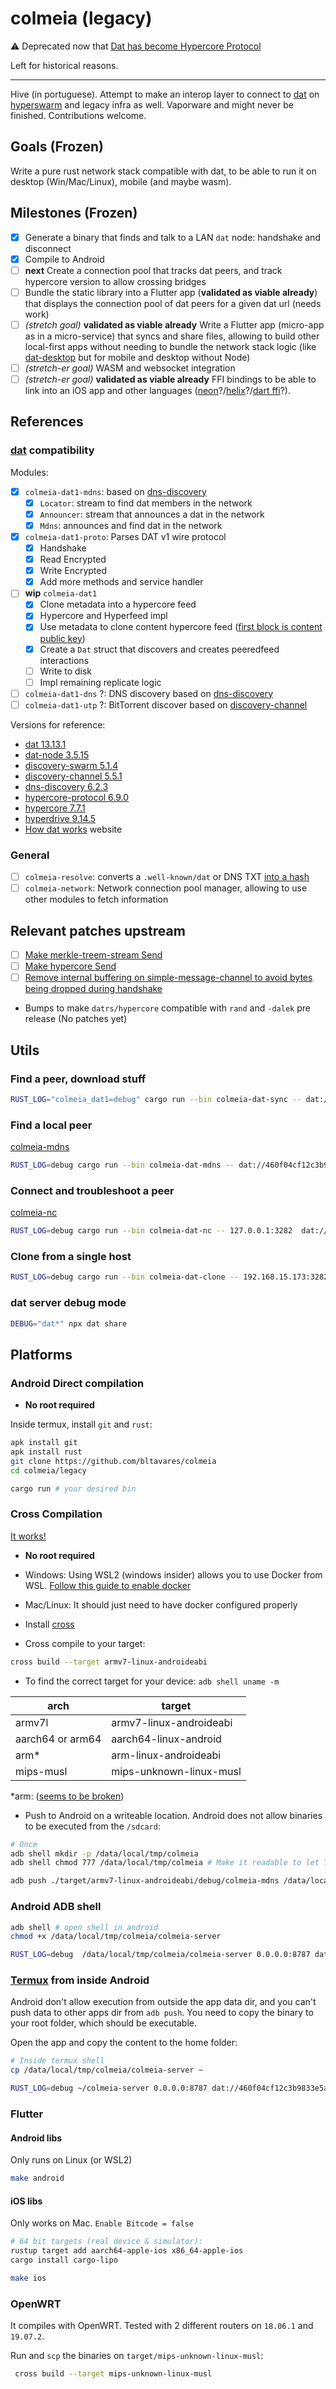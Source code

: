 # colmeia (legacy)

:warning: Deprecated now that [Dat has become Hypercore Protocol](https://blog.datproject.org/2020/05/15/dat-protocol-renamed-hypercore-protocol/)

Left for historical reasons.

----
Hive (in portuguese). Attempt to make an interop layer to connect to [dat](https://github.com/datrs/) on [hyperswarm](https://github.com/hyperswarm) and legacy infra as well. Vaporware and might never be finished. Contributions welcome.

## Goals (Frozen)

Write a pure rust network stack compatible with dat, to be able to run it on desktop (Win/Mac/Linux), mobile (and maybe wasm).

## Milestones (Frozen)

- [x] Generate a binary that finds and talk to a LAN `dat` node: handshake and disconnect
- [x] Compile to Android
- [ ] **next** Create a connection pool that tracks dat peers, and track hypercore version to allow crossing bridges
- [ ] Bundle the static library into a Flutter app (**validated as viable already**) that displays the connection pool of dat peers for a given dat url (needs work)
- [ ] *(stretch goal)* **validated as viable already**  Write a Flutter app (micro-app as in a  micro-service) that syncs and share files, allowing to build other local-first apps without needing to bundle the network stack logic (like [dat-desktop](https://github.com/dat-land/dat-desktop) but for mobile and desktop without Node)
- [ ] *(stretch-er goal)* WASM and websocket integration
- [ ] *(stretch-er goal)* **validated as viable already** FFI bindings to be able to link into an iOS app and other languages ([neon](https://neon-bindings.com/)?/[helix](https://usehelix.com/)?/[dart ffi](https://users.rust-lang.org/t/ffi-support-in-dart/32375)?).

## References

### [dat](https://github.com/datproject/dat/tree/v13.13.1) compatibility

Modules:

- [x] `colmeia-dat1-mdns`: based on [dns-discovery](https://github.com/mafintosh/dns-discovery)
  - [x] `Locator`: stream to find dat members in the network
  - [x] `Announcer`: stream that announces a dat in the network
  - [x] `Mdns`: announces and find dat in the network
- [x] `colmeia-dat1-proto`: Parses DAT v1 wire protocol
  - [x] Handshake
  - [x] Read Encrypted
  - [x] Write Encrypted
  - [x] Add more methods and service handler
- [ ] **wip** `colmeia-dat1`
  - [x] Clone metadata into a hypercore feed
  - [x] Hypercore and Hyperfeed impl
  - [x] Use metadata to clone content hypercore feed ([first block is content public key](https://github.com/mafintosh/hyperdrive/blob/v9/index.js#L893-L896))
  - [x] Create a `Dat` struct that discovers and creates peeredfeed interactions
  - [ ] Write to disk
  - [ ] Impl remaining replicate logic
- [ ] `colmeia-dat1-dns` ?: DNS discovery based on [dns-discovery](https://github.com/mafintosh/dns-discovery)
- [ ] `colmeia-dat1-utp` ?: BitTorrent discover based on [discovery-channel](https://github.com/maxogden/discovery-channel)

Versions for reference:

- [dat 13.13.1](https://github.com/datproject/dat/tree/v13.13.1)
- [dat-node 3.5.15](https://github.com/datproject/dat-node/tree/v3.5.15)
- [discovery-swarm 5.1.4](https://github.com/mafintosh/discovery-swarm/tree/v5.1.4)
- [discovery-channel 5.5.1](https://github.com/maxogden/discovery-channel/tree/v5.5.1)
- [dns-discovery 6.2.3](https://github.com/mafintosh/dns-discovery/tree/v6.2.3)
- [hypercore-protocol 6.9.0](https://github.com/mafintosh/hypercore-protocol/tree/v6.9.0)
- [hypercore 7.7.1](https://github.com/mafintosh/hypercore/tree/v7.7.1)
- [hyperdrive 9.14.5](https://github.com/mafintosh/hyperdrive/tree/v9.14.5)
- [How dat works](https://datprotocol.github.io/how-dat-works/) website

### General

- [ ] `colmeia-resolve`: converts a `.well-known/dat`  or DNS TXT [into a hash](https://beakerbrowser.com/docs/guides/use-a-domain-name-with-dat)
- [ ] `colmeia-network`: Network connection pool manager, allowing to use other modules to fetch information

## Relevant patches upstream

- [ ] [Make merkle-treem-stream Send](https://github.com/datrs/merkle-tree-stream/pull/28)
- [ ] [Make hypercore Send](https://github.com/datrs/hypercore/pull/95)
- [ ] [Remove internal buffering on simple-message-channel to avoid bytes being dropped during handshake](https://github.com/datrs/simple-message-channels/pull/5)
- Bumps to make `datrs/hypercore` compatible with `rand` and `-dalek` pre release (No patches yet)

## Utils

### Find a peer, download stuff

```sh
RUST_LOG="colmeia_dat1=debug" cargo run --bin colmeia-dat-sync -- dat://642b2da5e4267635259152eb0b1c04416030a891acd65d6c942b8227b8cbabed
 ```

### Find a local peer

[colmeia-mdns](./src/bin/colmeia-dat-mdns.rs)

```sh
RUST_LOG=debug cargo run --bin colmeia-dat-mdns -- dat://460f04cf12c3b9833e5a0d3dd8eea05eab59dd8c1438a7454afe9630b9b4f8bd
```

### Connect and troubleshoot a peer

[colmeia-nc](./src/bin/colmeia-dat-nc.rs)

```sh
RUST_LOG=debug cargo run --bin colmeia-dat-nc -- 127.0.0.1:3282  dat://460f04cf12c3b9833e5a0d3dd8eea05eab59dd8c1438a7454afe9630b9b4f8bd
```

### Clone from a single host

```sh
RUST_LOG=debug cargo run --bin colmeia-dat-clone -- 192.168.15.173:3282 dat://6268b99fbacacea49c6bc3d4776b606db2aeadb3fa831342ba9f70d55c98929f
```

### dat server debug mode

```sh
DEBUG="dat*" npx dat share
```

## Platforms

### Android Direct compilation

- **No root required**

Inside termux, install `git` and `rust`:

```sh
apk install git
apk install rust
git clone https://github.com/bltavares/colmeia
cd colmeia/legacy

cargo run # your desired bin
```

### Cross Compilation

[It works!](https://twitter.com/bltavares/status/1221587189668163584)

- **No root required**
- Windows: Using WSL2 (windows insider) allows you to use Docker from WSL. [Follow this guide to enable docker](https://docs.docker.com/docker-for-windows/wsl-tech-preview/)
- Mac/Linux: It should just need to have docker configured properly

- Install [cross](https://github.com/rust-embedded/cross#installation)

- Cross compile to your target:

```sh
cross build --target armv7-linux-androideabi
```

- To find the correct target for your device: `adb shell uname -m`

| arch             | target                  |
|------------------|-------------------------|
| armv7l           | armv7-linux-androideabi |
| aarch64 or arm64 | aarch64-linux-android   |
| arm*             | arm-linux-androideabi   |
| mips-musl        | mips-unknown-linux-musl |

*arm: ([seems to be broken](https://internals.rust-lang.org/t/what-is-the-current-status-of-arm-linux-androideabi/4507/7))

- Push to Android on a writeable location. Android does not allow binaries to be executed from the `/sdcard`:

```sh
# Once
adb shell mkdir -p /data/local/tmp/colmeia
adb shell chmod 777 /data/local/tmp/colmeia # Make it readable to let Termux read it as well

adb push ./target/armv7-linux-androideabi/debug/colmeia-mdns /data/local/tmp/colmeia
```

### Android ADB shell

```sh
adb shell # open shell in android
chmod +x /data/local/tmp/colmeia/colmeia-server

RUST_LOG=debug  /data/local/tmp/colmeia/colmeia-server 0.0.0.0:8787 dat://460f04cf12c3b9833e5a0d3dd8eea05eab59dd8c1438a7454afe9630b9b4f8bd
```

### [Termux](https://termux.com/) from inside Android

Android don't allow execution from outside the app data dir, and you can't push data to other apps dir from `adb push`. You need to copy the binary to your root folder, which should be executable.

Open the app and copy the content to the home folder:

```sh
# Inside termux shell
cp /data/local/tmp/colmeia/colmeia-server ~

RUST_LOG=debug ~/colmeia-server 0.0.0.0:8787 dat://460f04cf12c3b9833e5a0d3dd8eea05eab59dd8c1438a7454afe9630b9b4f8bd
```

### Flutter

#### Android libs

Only runs on Linux (or WSL2)

```sh
make android
```

#### iOS libs

Only works on Mac.
`Enable Bitcode = false`

```sh
# 64 bit targets (real device & simulator):
rustup target add aarch64-apple-ios x86_64-apple-ios
cargo install cargo-lipo
```

```sh
make ios
```

### OpenWRT

It compiles with OpenWRT. Tested with 2 different routers on `18.06.1` and `19.07.2`.

Run and `scp` the binaries on `target/mips-unknown-linux-musl`:

```sh
 cross build --target mips-unknown-linux-musl
 ```
